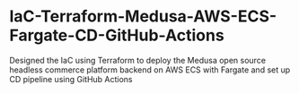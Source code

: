 # IaC-Terraform-Medusa-AWS-ECS-Fargate-CD-GitHub-Actions
Designed the IaC using Terraform to deploy the Medusa open source headless commerce platform backend on AWS ECS with Fargate and set up CD pipeline using GitHub Actions
